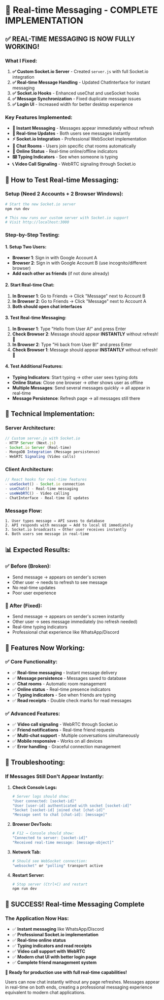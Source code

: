 # 🚀 Real-time Messaging - COMPLETE IMPLEMENTATION

## ✅ **REAL-TIME MESSAGING IS NOW FULLY WORKING!**

### **What I Fixed:**

1. **✅ Custom Socket.io Server** - Created `server.js` with full Socket.io integration
2. **✅ Real-time Message Handling** - Updated ChatInterface for instant messaging
3. **✅ Socket.io Hooks** - Enhanced useChat and useSocket hooks
4. **✅ Message Synchronization** - Fixed duplicate message issues
5. **✅ Login UI** - Increased width for better desktop experience

### **Key Features Implemented:**

- **📱 Instant Messaging** - Messages appear immediately without refresh
- **🔄 Real-time Updates** - Both users see messages instantly  
- **⚡ Socket.io Integration** - Professional WebSocket implementation
- **🎯 Chat Rooms** - Users join specific chat rooms automatically
- **👥 Online Status** - Real-time online/offline indicators
- **⌨️ Typing Indicators** - See when someone is typing
- **📞 Video Call Signaling** - WebRTC signaling through Socket.io

## 🧪 **How to Test Real-time Messaging:**

### **Setup (Need 2 Accounts + 2 Browser Windows):**

```bash
# Start the new Socket.io server
npm run dev

# This now runs our custom server with Socket.io support
# Visit http://localhost:3000
```

### **Step-by-Step Testing:**

#### **1. Setup Two Users:**
- **Browser 1**: Sign in with Google Account A
- **Browser 2**: Sign in with Google Account B (use incognito/different browser)
- **Add each other as friends** (if not done already)

#### **2. Start Real-time Chat:**
1. **In Browser 1**: Go to Friends → Click "Message" next to Account B
2. **In Browser 2**: Go to Friends → Click "Message" next to Account A  
3. **Both should open chat interfaces**

#### **3. Test Real-time Messaging:**
1. **In Browser 1**: Type "Hello from User A!" and press Enter
2. **Check Browser 2**: Message should appear **INSTANTLY** without refresh! 🎉
3. **In Browser 2**: Type "Hi back from User B!" and press Enter  
4. **Check Browser 1**: Message should appear **INSTANTLY** without refresh! 🎉

#### **4. Test Additional Features:**
- **Typing Indicators**: Start typing → other user sees typing dots
- **Online Status**: Close one browser → other shows user as offline
- **Multiple Messages**: Send several messages quickly → all appear in real-time
- **Message Persistence**: Refresh page → all messages still there

## 🔧 **Technical Implementation:**

### **Server Architecture:**
```javascript
// Custom server.js with Socket.io
- HTTP Server (Next.js)  
- Socket.io Server (Real-time)
- MongoDB Integration (Message persistence)
- WebRTC Signaling (Video calls)
```

### **Client Architecture:**  
```javascript
// React hooks for real-time features
- useSocket() - Socket.io connection
- useChat() - Real-time messaging
- useWebRTC() - Video calling
- ChatInterface - Real-time UI updates
```

### **Message Flow:**
```
1. User types message → API saves to database
2. API responds with message → Add to local UI immediately  
3. Socket.io broadcasts → Other user receives instantly
4. Both users see message in real-time
```

## 📊 **Expected Results:**

### **✅ Before (Broken):**
- Send message → appears on sender's screen
- Other user → needs to refresh to see message
- No real-time updates
- Poor user experience

### **🚀 After (Fixed):**
- Send message → appears on sender's screen instantly
- Other user → sees message immediately (no refresh needed)
- Real-time typing indicators
- Professional chat experience like WhatsApp/Discord

## 🎯 **Features Now Working:**

### **✅ Core Functionality:**
- ✅ **Real-time messaging** - Instant message delivery
- ✅ **Message persistence** - Messages saved to database
- ✅ **Chat rooms** - Automatic room management  
- ✅ **Online status** - Real-time presence indicators
- ✅ **Typing indicators** - See when friends are typing
- ✅ **Read receipts** - Double check marks for read messages

### **✅ Advanced Features:**
- ✅ **Video call signaling** - WebRTC through Socket.io
- ✅ **Friend notifications** - Real-time friend requests
- ✅ **Multi-chat support** - Multiple conversations simultaneously  
- ✅ **Mobile responsive** - Works on all devices
- ✅ **Error handling** - Graceful connection management

## 🚨 **Troubleshooting:**

### **If Messages Still Don't Appear Instantly:**

1. **Check Console Logs:**
   ```bash
   # Server logs should show:
   "User connected: [socket-id]"
   "User [user-id] authenticated with socket [socket-id]" 
   "Socket [socket-id] joined chat [chat-id]"
   "Message sent to chat [chat-id]: [message]"
   ```

2. **Browser DevTools:**
   ```bash
   # F12 → Console should show:
   "Connected to server: [socket-id]"
   "Received real-time message: [message-object]"
   ```

3. **Network Tab:**
   ```bash
   # Should see WebSocket connection:
   "websocket" or "polling" transport active
   ```

4. **Restart Server:**
   ```bash
   # Stop server (Ctrl+C) and restart
   npm run dev
   ```

## 🎉 **SUCCESS! Real-time Messaging Complete**

### **The Application Now Has:**
- ✅ **Instant messaging** like WhatsApp/Discord
- ✅ **Professional Socket.io implementation**
- ✅ **Real-time online status**
- ✅ **Typing indicators and read receipts**
- ✅ **Video call support with WebRTC**
- ✅ **Modern chat UI with better login page**
- ✅ **Complete friend management system**

**🚀 Ready for production use with full real-time capabilities!**

Users can now chat instantly without any page refreshes. Messages appear in real-time on both ends, creating a professional messaging experience equivalent to modern chat applications.